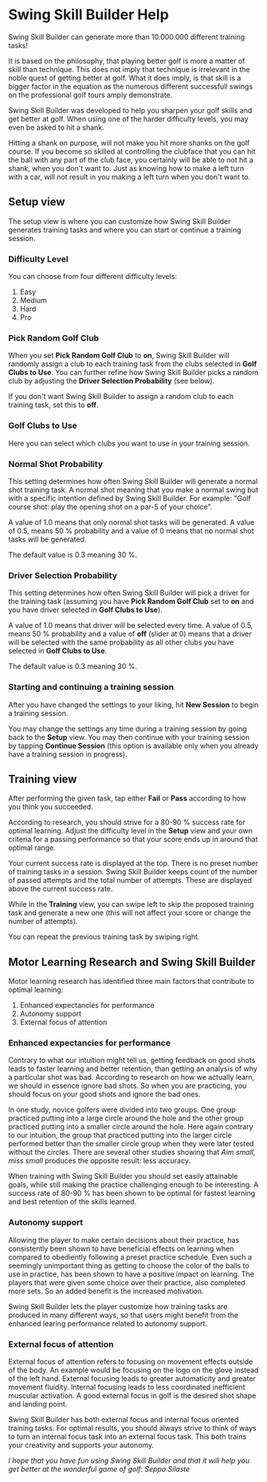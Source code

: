# Swing Skill Builder Help

Swing Skill Builder can generate more than 10.000.000 different training tasks!

It is based on the philosophy, that playing better golf is more a matter of skill than technique. This does not imply that technique is irrelevant in the noble quest of getting better at golf. What it does imply, is that skill is a bigger factor in the equation as the numerous different successfull swings on the professional golf tours amply demonstrate.

Swing Skill Builder was developed to help you sharpen your golf skills and get better at golf. When using one of the harder difficulty levels, you may even be asked to hit a shank.

Hitting a shank on purpose, will not make you hit more shanks on the golf course. If you become so skilled at controlling the clubface that you can hit the ball with any part of the club face, you certainly will be able to not hit a shank, when you don't want to. Just as knowing how to make a left turn with a car, will not result in you making a left turn when you don't want to.

## Setup view

The setup view is where you can customize how Swing Skill Builder generates training tasks and where you can start or continue a training session.

### Difficulty Level

You can choose from four different difficulty levels:

1.  Easy
2.  Medium
3.  Hard
4.  Pro

### Pick Random Golf Club

When you set **Pick Random Golf Club** to **on**, Swing Skill Builder will randomly assign a club to each training task from the clubs selected in **Golf Clubs to Use**. You can further refine how Swing Skill Builder picks a random club by adjusting the **Driver Selection Probability** (see below).

If you don't want Swing Skill Builder to assign a random club to each training task, set this to **off**.

### Golf Clubs to Use

Here you can select which clubs you want to use in your training session.

### Normal Shot Probability

This setting determines how often Swing Skill Builder will generate a normal shot training task. A normal shot meaning that you make a normal swing but with a specific intention defined by Swing Skill Builder. For example: "Golf course shot: play the opening shot on a par-5 of your choice".

A value of 1.0 means that only normal shot tasks will be generated. A value of 0.5, means 50 % probability and a value of 0 means that no normal shot tasks will be generated.

The default value is 0.3 meaning 30 %.

### Driver Selection Probability

This setting determines how often Swing Skill Builder will pick a driver for the training task (assuming you have **Pick Random Golf Club** set to **on** and you have driver selected in **Golf Clubs to Use**).

A value of 1.0 means that driver will be selected every time. A value of 0.5, means 50 % probability and a value of **off** (slider at 0) means that a driver will be selected with the same probability as all other clubs you have selected in **Golf Clubs to Use**.

The default value is 0.3 meaning 30 %.

### Starting and continuing a training session

After you have changed the settings to your liking, hit **New Session** to begin a training session.

You may change the settings any time during a training session by going back to the **Setup** view. You may then continue with your training session by tapping **Continue Session** (this option is available only when you already have a training session in progress).

## Training view

After performing the given task, tap either **Fail** or **Pass** according to how you think you succeeded.

According to research, you should strive for a 80-90 % success rate for optimal learning. Adjust the difficulty level in the **Setup** view and your own criteria for a passing performance so that your score ends up in around that optimal range.

Your current success rate is displayed at the top. There is no preset number of training tasks in a session. Swing Skill Builder keeps count of the number of passed attempts and the total number of attempts. These are displayed above the current success rate.

While in the **Training** view, you can swipe left to skip the proposed training task and generate a new one (this will not affect your score or change the number of attempts).

You can repeat the previous training task by swiping right.

## Motor Learning Research and Swing Skill Builder

Motor learning research has identified three main factors that contribute to optimal learning:

1.  Enhanced expectancies for performance
2.  Autonomy support
3.  External focus of attention

### Enhanced expectancies for performance

Contrary to what our intuition might tell us, getting feedback on good shots leads to faster learning and better retention, than getting an analysis of why a particular shot was bad. According to research on how we actually learn, we should in essence ignore bad shots. So when you are practicing, you should focus on your good shots and ignore the bad ones.

In one study, novice golfers were divided into two groups. One group practiced putting into a large circle around the hole and the other group practiced putting into a smaller circle around the hole. Here again contrary to our intuition, the group that practiced putting into the larger circle performed better than the smaller circle group when they were later tested without the circles. There are several other studies showing that _Aim small, miss small_ produces the opposite result: less accuracy.

When training with Swing Skill Builder you should set easily attainable goals, while still making the practice challenging enough to be interesting. A success rate of 80-90 % has been shown to be optimal for fastest learning and best retention of the skills learned.

### Autonomy support

Allowing the player to make certain decisions about their practice, has consistently been shown to have beneficial effects on learning when compared to obediently following a preset practice schedule. Even such a seemingly unimportant thing as getting to choose the color of the balls to use in practice, has been shown to have a positive impact on learning. The players that were given some choice over their practice, also completed more sets. So an added benefit is the increased motivation.

Swing Skill Builder lets the player customize how training tasks are produced in many different ways, so that users might benefit from the enhanced learing performance related to autonomy support.

### External focus of attention

External focus of attention refers to focusing on movement effects outside of the body. An example would be focusing on the logo on the glove instead of the left hand. External focusing leads to greater automaticity and greater movement fluidity. Internal focusing leads to less coordinated inefficient muscular activation. A good external focus in golf is the desired shot shape and landing point.

Swing Skill Builder has both external focus and internal focus oriented training tasks. For optimal results, you should always strive to think of ways to turn an internal focus task into an external focus task. This both trains your creativity and supports your autonomy.

_I hope that you have fun using Swing Skill Builder and that it will help you get better at the wonderful game of golf: Seppo Silaste_
